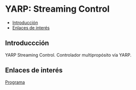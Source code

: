 # YARP: Streaming Control

- [Introducción](#introducción)
- [Enlaces de interés](#enlaces-de-interés)

## Introduccción

YARP Streaming Control. Controlador multipropósito vía YARP.

## Enlaces de interés

[Programa](./programs)
